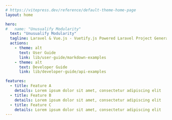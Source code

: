 ```yaml
---
# https://vitepress.dev/reference/default-theme-home-page
layout: home

hero:
#   name: "Unusualify Modularity"
  text: "Unusualify Modularity"
  tagline: Laravel & Vue.js - Vuetify.js Powered Laravel Project Generator
  actions:
    - theme: alt
      text: User Guide
      link: lib/user-guide/markdown-examples
    - theme: alt
      text: Developer Guide
      link: lib/developer-guide/api-examples

features:
  - title: Feature A
    details: Lorem ipsum dolor sit amet, consectetur adipiscing elit
  - title: Feature B
    details: Lorem ipsum dolor sit amet, consectetur adipiscing elit
  - title: Feature C
    details: Lorem ipsum dolor sit amet, consectetur adipiscing elit
---
```


